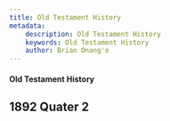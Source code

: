 ```yaml
---
title: Old Testament History
metadata:
    description: Old Testament History
    keywords: Old Testament History
    author: Brian Onang'o
---
```


#### Old Testament History

## 1892 Quater 2
